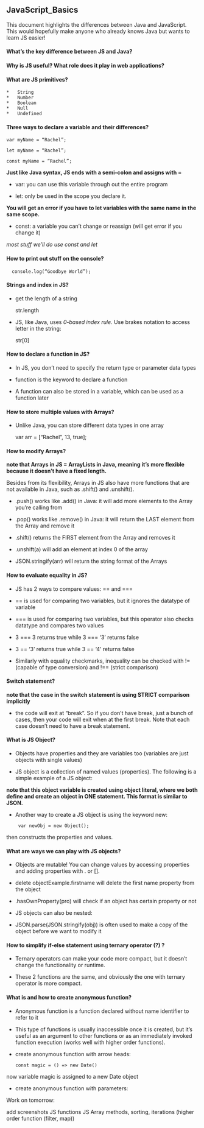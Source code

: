 ## JavaScript_Basics

This document highlights the differences between Java and JavaScript. This would hopefully make anyone who already knows Java but wants to learn JS easier! 

#### What’s the key difference between JS and Java?


#### Why is JS useful? What role does it play in web applications?

#### What are JS primitives?
	*	String 
	*	Number 
	*	Boolean
	*	Null
	*	Undefined 

#### Three ways to declare a variable and their differences? 
	
    var myName = “Rachel”; 
  	
    let myName = “Rachel”;
  
    const myName = “Rachel”;
  
  **Just like Java syntax, JS ends with a semi-colon and assigns with =**
  
*	var: you can use this variable through out the entire program 
	
*	let: only be used in the scope you declare it. 
  
  **You will get an error if you have to let variables with the same name in the same scope.**
 
*	const: a variable you can’t change or reassign (will get error if you change it)
  
  *most stuff we’ll do use const and let*

#### How to print out stuff on the console?
      
      console.log(“Goodbye World”);

#### Strings and index in JS?

*	get the length of a string
        
      str.length
    
*	JS, like Java, uses *0-based index rule*. Use brakes notation to access letter in the string: 
  
      str[0]

#### How to declare a function in JS?

*	In JS, you don’t need to specify the return type or parameter data types

*	function is the keyword to declare a function 

*	A function can also be stored in a variable, which can be used as a function later


#### How to store multiple values with Arrays?

*	Unlike Java, you can store different data types in one array
  		    
      var arr = [“Rachel”, 13, true]; 

#### How to modify Arrays? 

**note that Arrays in JS = ArrayLists in Java, meaning it’s more flexible because it doesn’t have a fixed length.** 

Besides from its flexibility, Arrays in JS also have more functions that are not available in Java, such as .shift() and .unshift(). 

*	.push() works like .add() in Java: it will add more elements to the Array you’re calling from

*	.pop() works like .remove() in Java: it will return the LAST element from the Array and remove it 

*	.shift() returns the FIRST element from the Array and removes it 

*	.unshift(a) will add an element at index 0 of the array

*	JSON.stringify(arr) will return the string format of the Arrays 


#### How to evaluate equality in JS?

*	JS has 2 ways to compare values: == and ===

*	== is used for comparing two variables, but it ignores the datatype of variable

*	=== is used for comparing two variables, but this operator also checks datatype and compares two values

*	3 === 3 returns true while 3 === ‘3’ returns false 

*	3 == ‘3’ returns true while 3 == ‘4’ returns false

*	Similarly with equality checkmarks, inequality can be checked with != (capable of type conversion) and !== (strict comparison)

#### Switch statement?
**note that the case in the switch statement is using STRICT comparison implicitly**

*	the code will exit at “break”. So if you don’t have break, just a bunch of cases, then your code will exit when at the first break. Note that each case doesn’t need to have a break statement.  

#### What is JS Object?

*	Objects have properties and they are variables too (variables are just objects with single values)

*	JS object is a collection of named values (properties). The following is a simple example of a JS object: 

**note that this object variable is created using object literal, where we both define and create an object in ONE statement. This format is similar to JSON.** 

*	Another way to create a JS object is using the keyword new: 
	       
         var newObj = new Object();
	
then constructs the properties and values.

#### What are ways we can play with JS objects?
*	Objects are mutable! You can change values by accessing properties and adding properties with . or []. 

*	delete objectExample.firstname will delete the first name property from the object

*	.hasOwnProperty(pro) will check if an object has certain property or not

*	JS objects can also be nested:

*	JSON.parse(JSON.stringify(obj)) is often used to make a copy of the object before we want to modify it

#### How to simplify if-else statement using ternary operator (?) ?

*	Ternary operators can make your code more compact, but it doesn’t change the functionality or runtime.

*	These 2 functions are the same, and obviously the one with ternary operator is more compact. 


#### What is and how to create anonymous function?
*	Anonymous function is a function declared without name identifier to refer to it

*	This type of functions is usually inaccessible once it is created, but it’s useful as an argument to other functions or as an immediately invoked function execution (works well with higher order functions).

*	create anonymous function with arrow heads:
        
        const magic = () => new Date() 
        
  now variable magic is assigned to a new Date object
 
*	 create anonymous function with parameters: 


Work on tomorrow: 

add screenshots
JS functions
JS Array methods, sorting, iterations (higher order function (filter, map))






